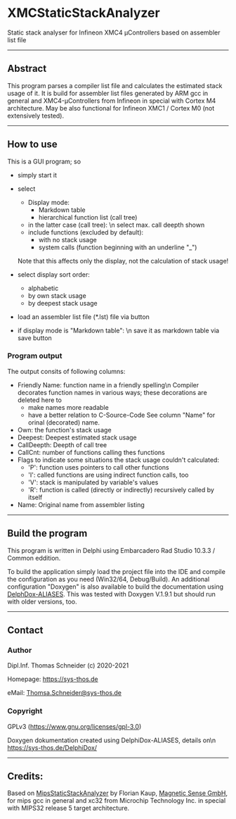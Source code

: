 ﻿XMCStaticStackAnalyzer
======================
Static stack analyser for Infineon XMC4 µControllers based on assembler list file


--------------------------------------------------------------------------------
Abstract
--------
This program parses a compiler list file and calculates the estimated stack usage of it.
It is build for assembler list files generated by ARM gcc in general and
XMC4-µControllers from Infineon in special with Cortex M4 architecture.
May be also functional for Infineon XMC1 / Cortex M0 (not extensively tested).


--------------------------------------------------------------------------------
How to use
----------
This is a GUI program; so
- simply start it
- select
  - Display mode:
    - Markdown table
    - hierarchical function list (call tree)
  - in the latter case (call tree): \n
    select max. call deepth shown
  - include functions (excluded by default):
    - with no stack usage
    - system calls (function beginning with an underline "_")

  Note that this affects only the display, not the calculation of stack usage!
- select display sort order:
  - alphabetic
  - by own stack usage
  - by deepest stack usage
- load an assembler list file (*.lst) file via button
- if display mode is "Markdown table": \n
  save it as markdown table via save button

### Program output
The output consits of following columns:
- Friendly Name: function name in a friendly spelling\n
  Compiler decorates function names in various ways; these decorations are
  deleted here to
  - make names more readable
  - have a better relation to C-Source-Code
  See column "Name" for orinal (decorated) name.
- Own: the function's stack usage
- Deepest: Deepest estimated stack usage
- CallDeepth: Deepth of call tree
- CallCnt: number of functions calling thes functions
- Flags to indicate some situations the stack usage couldn't calculated:
  - 'P': function uses pointers to call other functions
  - 'I': called functions are using indirect function calls, too
  - 'V': stack is manipulated by variable's values
  - 'R': function is called (directly or indirectly) recursively called by itself
- Name: Original name from assembler listing


--------------------------------------------------------------------------------
Build the program
-----------------
This program is written in Delphi using Embarcadero Rad Studio 10.3.3 / Common eddition.

To build the application simply load the project file into the IDE and compile
the configuration as you need (Win32/64, Debug/Build). An additional configuration
"Doxygen" is also available to build the documentation using [DelphDox-ALIASES](https://sys-thos.de/DelphiDox/).
This was tested with Doxygen V.1.9.1 but should run with older versions, too.


--------------------------------------------------------------------------------
Contact
-------

### Author
Dipl.Inf. Thomas Schneider (c) 2020-2021

Homepage: https://sys-thos.de

eMail:    Thomsa.Schneider@sys-thos.de

### Copyright
GPLv3 (https://www.gnu.org/licenses/gpl-3.0)

Doxygen dokumentation created using DelphiDox-ALIASES, details on\n
https://sys-thos.de/DelphiDox/


--------------------------------------------------------------------------------
Credits:
--------
Based on [MipsStaticStackAnalyzer](https://github.com/SentinelSw/MipsStaticStackAnalyzer)
by Florian Kaup, [Magnetic Sense GmbH](https://magnetic-sense.com/),
for mips gcc in general and xc32 from Microchip Technology Inc. in
special with MIPS32 release 5 target architecture.

